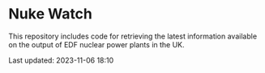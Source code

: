 # Nuke Watch

This repository includes code for retrieving the latest information available on the output of EDF nuclear power plants in the UK.

Last updated: 2023-11-06 18:10